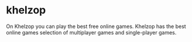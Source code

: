 # khelzop
On Khelzop you can play the best free online games. Khelzop has the best online games selection of multiplayer games and single-player games.
